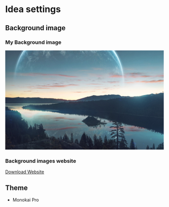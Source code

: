 # Idea settings

## Background image
### My Background image
![background-image](./landscape-nature-forest-scenery-moon-4K-154.jpeg)

### Background images website

[Download Website](https://www.uhdpaper.com/search?q=Nature&by-date=true)

## Theme

* Monokai Pro